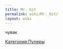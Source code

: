 ```yaml
---
title: Mr. bit
permalink: wiki/Mr._bit/
layout: wiki
---
```


чувак

[Категория:Пуперы](Категория:Пуперы "wikilink")
